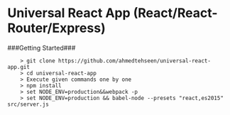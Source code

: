 # Universal React App (React/React-Router/Express)


###Getting Started###

```
	> git clone https://github.com/ahmedtehseen/universal-react-app.git
	> cd universal-react-app
	> Execute given commands one by one
	> npm install
	> set NODE_ENV=production&&webpack -p
	> set NODE_ENV=production && babel-node --presets "react,es2015" src/server.js
```
